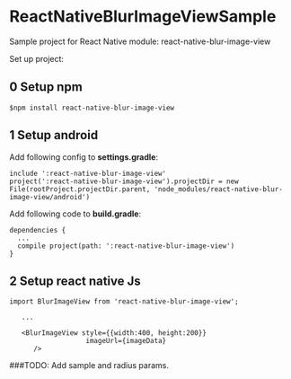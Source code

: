 # ReactNativeBlurImageViewSample
Sample project for React Native module: react-native-blur-image-view

Set up project:

## 0 Setup npm
`$npm install react-native-blur-image-view`

## 1 Setup android


Add following config to **settings.gradle**:

    include ':react-native-blur-image-view'
    project(':react-native-blur-image-view').projectDir = new File(rootProject.projectDir.parent, 'node_modules/react-native-blur-image-view/android')


Add following code to **build.gradle**:

	dependencies {
   	  ...
   	  compile project(path: ':react-native-blur-image-view')
	}
	
	
## 2 Setup react native Js
    import BlurImageView from 'react-native-blur-image-view';

       ... 

       <BlurImageView style={{width:400, height:200}}
                       imageUrl={imageData}
          />
          
###TODO: Add sample and radius params.
